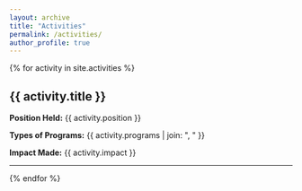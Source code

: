 ```yaml
---
layout: archive
title: "Activities"
permalink: /activities/
author_profile: true
---
```


[//]: # (# Activities)

{% for activity in site.activities %}
  <div class="activities">
    <h2>{{ activity.title }}</h2>
    <p><strong>Position Held:</strong> {{ activity.position }}</p>
    <p><strong>Types of Programs:</strong> {{ activity.programs | join: ", " }}</p>
    <p><strong>Impact Made:</strong> {{ activity.impact }}</p>
    <hr>
  </div>
{% endfor %}
